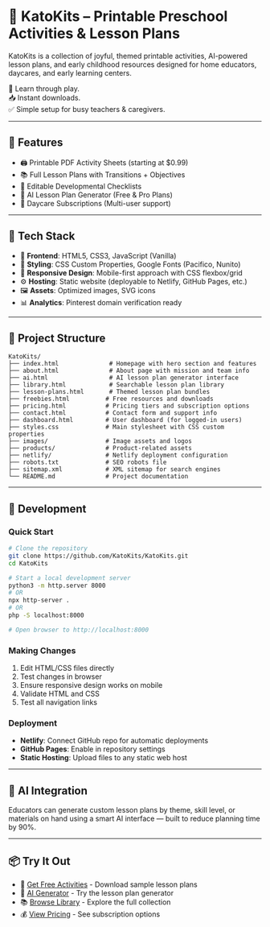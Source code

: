 # 🎨 KatoKits – Printable Preschool Activities & Lesson Plans

KatoKits is a collection of joyful, themed printable activities, AI-powered lesson plans, and early childhood resources designed for home educators, daycares, and early learning centers.

🧠 Learn through play.  
📥 Instant downloads.  
✅ Simple setup for busy teachers & caregivers.

---

## 🧩 Features

- 🖨️ Printable PDF Activity Sheets (starting at $0.99)
- 📚 Full Lesson Plans with Transitions + Objectives
- 🧾 Editable Developmental Checklists
- 🎯 AI Lesson Plan Generator (Free & Pro Plans)
- 🏫 Daycare Subscriptions (Multi-user support)

---

## 🧪 Tech Stack

- 🧬 **Frontend**: HTML5, CSS3, JavaScript (Vanilla)
- 🎨 **Styling**: CSS Custom Properties, Google Fonts (Pacifico, Nunito)
- 📱 **Responsive Design**: Mobile-first approach with CSS flexbox/grid
- ⚙️ **Hosting**: Static website (deployable to Netlify, GitHub Pages, etc.)
- 🖼️ **Assets**: Optimized images, SVG icons
- 📊 **Analytics**: Pinterest domain verification ready

---

## 📁 Project Structure

```
KatoKits/
├── index.html              # Homepage with hero section and features
├── about.html              # About page with mission and team info
├── ai.html                 # AI lesson plan generator interface
├── library.html            # Searchable lesson plan library
├── lesson-plans.html       # Themed lesson plan bundles
├── freebies.html          # Free resources and downloads
├── pricing.html           # Pricing tiers and subscription options
├── contact.html           # Contact form and support info
├── dashboard.html         # User dashboard (for logged-in users)
├── styles.css             # Main stylesheet with CSS custom properties
├── images/                # Image assets and logos
├── products/              # Product-related assets
├── netlify/               # Netlify deployment configuration
├── robots.txt             # SEO robots file
├── sitemap.xml            # XML sitemap for search engines
└── README.md              # Project documentation
```

---

## 🚀 Development

### Quick Start
```bash
# Clone the repository
git clone https://github.com/KatoKits/KatoKits.git
cd KatoKits

# Start a local development server
python3 -m http.server 8000
# OR
npx http-server .
# OR
php -S localhost:8000

# Open browser to http://localhost:8000
```

### Making Changes
1. Edit HTML/CSS files directly
2. Test changes in browser
3. Ensure responsive design works on mobile
4. Validate HTML and CSS
5. Test all navigation links

### Deployment
- **Netlify**: Connect GitHub repo for automatic deployments
- **GitHub Pages**: Enable in repository settings
- **Static Hosting**: Upload files to any static web host

---

## 🧠 AI Integration

Educators can generate custom lesson plans by theme, skill level, or materials on hand using a smart AI interface — built to reduce planning time by 90%.

---

## 📦 Try It Out

- 🎁 [Get Free Activities](freebies.html) - Download sample lesson plans
- 🤖 [AI Generator](ai.html) - Try the lesson plan generator
- 📚 [Browse Library](library.html) - Explore the full collection
- 💰 [View Pricing](pricing.html) - See subscription options
